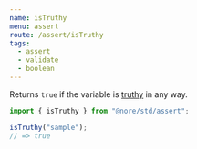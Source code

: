 ```yaml
---
name: isTruthy
menu: assert
route: /assert/isTruthy
tags:
  - assert
  - validate
  - boolean
---
```


Returns `true` if the variable is [truthy](https://goo.gl/vVKjcW) in any way.

```js
import { isTruthy } from "@nore/std/assert";

isTruthy("sample");
// => true
```
